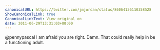 ```yaml
---
canonicalURL: https://twitter.com/jmjordan/status/86064136110358528
ShowCanonicalLink: true
CanonicalLinkText: View original on
date: 2011-06-29T13:31:03+00:00
---
```

@pennypascal I am afraid you are right. Damn. That could really help in be a functioning adult.